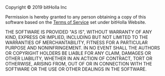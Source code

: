 Copyright © 2019 bitHolla Inc

Permission is hereby granted to any person obtaining a copy of this software
based on the [Terms of Service](https://bitholla.com/terms-of-use) set under
bitHolla Website.

THE SOFTWARE IS PROVIDED "AS IS", WITHOUT WARRANTY OF ANY KIND, EXPRESS OR
IMPLIED, INCLUDING BUT NOT LIMITED TO THE WARRANTIES OF MERCHANTABILITY,
FITNESS FOR A PARTICULAR PURPOSE AND NONINFRINGEMENT. IN NO EVENT SHALL THE
AUTHORS OR COPYRIGHT HOLDERS BE LIABLE FOR ANY CLAIM, DAMAGES OR OTHER
LIABILITY, WHETHER IN AN ACTION OF CONTRACT, TORT OR OTHERWISE, ARISING FROM,
OUT OF OR IN CONNECTION WITH THE SOFTWARE OR THE USE OR OTHER DEALINGS IN THE
SOFTWARE.